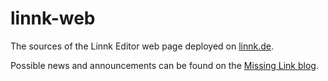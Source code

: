 linnk-web
=========

The sources of the Linnk Editor web page deployed on [linnk.de](http://linnk.de).

Possible news and announcements can be found on the [Missing Link blog](http://maxrohde.com).
